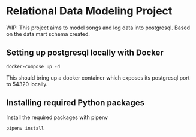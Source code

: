 # Relational Data Modeling Project
WIP: This project aims to model songs and log data into postgresql. Based on the data mart schema created. 

## Setting up postgresql locally with Docker

    docker-compose up -d

This should bring up a docker container which exposes its postgresql port to 54320 locally.

## Installing required Python packages
Install the required packages with pipenv

    pipenv install